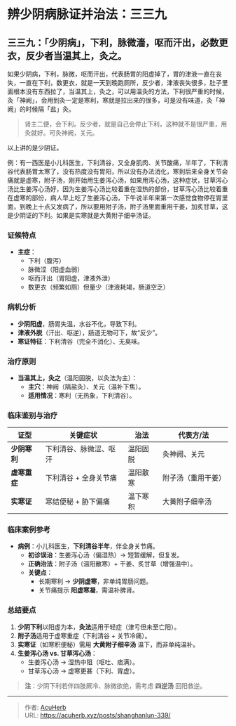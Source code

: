 # 辨少阴病脉证并治法：三三九


## 三三九：「少阴病」，下利，脉微濇，呕而汗出，必数更衣，反少者当温其上，灸之。

<!--more-->

如果少阴病，下利，脉微，呕而汗出，代表肠胃的阳虚掉了，胃的津液一直在丧失，一直在下利，数更衣，就是一天到晚跑厕所，反少者，津液丧失很多，肚子里面根本没有东西拉了，当温其上，灸之，可以用温灸的方法，下利很严重的时候，灸「神阙」，会用到灸一定是寒利，寒就是拉出来的很多，可是没有味道，灸「神阙」的时候隔「盐」灸。

> 肾主二便，会下利。反少者，就是自己会停止下利，这种就不是很严重，用灸就好。可灸神阙，关元。

以上讲的是少阴证。

例：有一西医是小儿科医生，下利清谷，又全身肌肉、关节酸痛，半年了，下利清谷代表肠胃太寒了，没有热度没有胃阳，所以没有办法消化，寒到后来全身关节会痛就是虚寒，附子汤，刚开始用生姜泻心汤，如果用泻心汤，这种症状，甘草泻心汤比生姜泻心汤好，因为生姜泻心汤比较着重在湿热的部份，甘草泻心汤比较着重在虚寒的部份，病人早上吃了生姜泻心汤，下午说半年来第一次感觉食物停在胃里面，到晚上十点又发病了，所以要用附子汤，附子汤里面重用干姜，加炙甘草，这是少阴证的下利。如果是实寒就是大黄附子细辛汤证。

### **证候特点**  
- **主症**：  
  - 下利（腹泻）  
  - 脉微涩（阳虚血弱）  
  - 呕而汗出（胃阳虚，津液外泄）  
  - 数更衣（频繁如厕）但量少（津液耗竭，肠道空乏）  

### **病机分析**  
- **少阴阳虚**，肠胃失温，水谷不化，导致下利。  
- **津液外脱**（汗出、呕逆），肠道无物可下，故“反少”。  
- **寒证特征**：下利清谷（完全不消化）、无臭味。  

### **治疗原则**  
- **当温其上，灸之**（温阳固脱，以灸法为主）：  
  - **主穴**：神阙（隔盐灸）、关元（温补下焦）。  
  - **适用情况**：寒利（无热象，下利清谷）。  

### **临床鉴别与治疗**  
| **证型**       | **关键症状**               | **治法**       | **代表方/法**          |  
|----------------|---------------------------|----------------|-----------------------|  
| **少阴寒利**   | 下利清谷、脉微涩、呕汗     | 温阳固脱       | 灸神阙、关元          |  
| **虚寒重症**   | 下利清谷 + 全身关节痛      | 温阳散寒       | 附子汤（重用干姜）     |  
| **实寒证**     | 寒结便秘 + 胁下偏痛       | 温下寒积       | 大黄附子细辛汤        |  

### **临床案例参考**  
- **病例**：小儿科医生，**下利清谷半年**，伴全身关节痛。  
  - **初诊误治**：生姜泻心汤（偏湿热）→ 短暂缓解，但复发。  
  - **正确治法**：附子汤（温阳散寒）+ 干姜、炙甘草（增强温中）。  
  - **关键点**：  
    - 长期寒利 → **少阴虚寒**，非单纯胃肠问题。  
    - 关节痛提示 **阳虚寒凝**，需温补脾肾。  

### **总结要点**  
1. **少阴下利**以阳虚为本，**灸法**适用于轻症（津亏但未至亡阳）。  
2. **附子汤**适用于虚寒重症（下利清谷 + 关节冷痛）。  
3. **实寒证**（如寒积便秘）需用 **大黄附子细辛汤** 温下，而非单纯温补。  
4. **生姜泻心汤 vs. 甘草泻心汤**：  
   - 生姜泻心汤 → 湿热中阻（呕吐、痞满）。  
   - 甘草泻心汤 → 虚寒更甚（下利、胃虚）。  

> **注**：少阴下利若伴四肢厥冷、脉微欲绝，需考虑 **四逆汤** 回阳救逆。

---

> 作者: [AcuHerb](https://acuherb.xyz)  
> URL: https://acuherb.xyz/posts/shanghanlun-339/  

